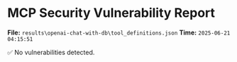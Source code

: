 # MCP Security Vulnerability Report
**File:** `results\openai-chat-with-db\tool_definitions.json`
**Time:** `2025-06-21 04:15:51`

✅ No vulnerabilities detected.